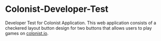 # Colonist-Developer-Test

Developer Test for Colonist Application. This web application consists of a checkered layout button design for two buttons that allows users to play games on [colonist.io](https://www.colonist.io).